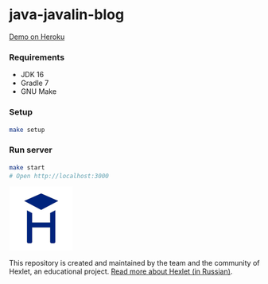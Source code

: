 # java-javalin-blog

[Demo on Heroku](https://java-javalin-blog.herokuapp.com/)

### Requirements

  * JDK 16
  * Gradle 7
  * GNU Make

### Setup

```sh
make setup
```

### Run server

```sh
make start
# Open http://localhost:3000
```

[![Hexlet Ltd. logo](https://raw.githubusercontent.com/Hexlet/assets/master/images/hexlet_logo128.png)](https://ru.hexlet.io/pages/about?utm_source=github&utm_medium=link&utm_campaign=java-servlet-gradle)

This repository is created and maintained by the team and the community of Hexlet, an educational project. [Read more about Hexlet (in Russian)](https://ru.hexlet.io/pages/about?utm_source=github&utm_medium=link&utm_campaign=java-servlet-gradle).
